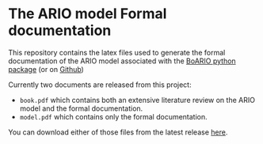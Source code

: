 The ARIO model Formal documentation
===================================

This repository contains the latex files used to generate the formal documentation of the ARIO model associated 
with the [BoARIO python package](https://spjuhel.github.io/BoARIO/boario-references.html) (or on [Github](https://github.com/spjuhel/BoARIO/))

Currently two documents are released from this project:

- `book.pdf` which contains both an extensive literature review on the ARIO model and the formal documentation.
- `model.pdf` which contains only the formal documentation.

You can download either of those files from the latest release [here](https://github.com/spjuhel/BoARIO-Formalism-Latex/releases/latest).
